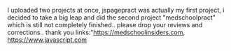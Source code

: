 I uploaded two projects at once, jspagepract was actually my first project, i decided to take a big leap and did the second project "medschoolpract" which is still not completely finished.. please drop your reviews and corrections.. thank you  links:"https://medschoolinsiders.com, https://www.javascript.com